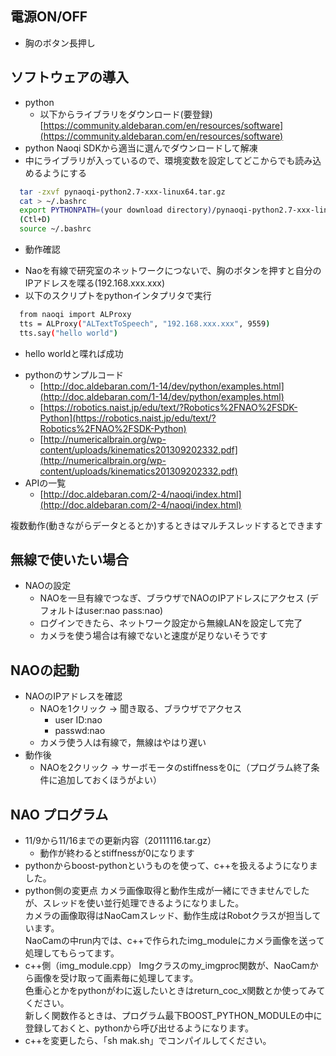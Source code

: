 電源ON/OFF
-------------

*   胸のボタン長押し



ソフトウェアの導入
--------------

*   python
    *   以下からライブラリをダウンロード(要登録) [https://community.aldebaran.com/en/resources/software](https://community.aldebaran.com/en/resources/software)
*   python Naoqi SDKから適当に選んでダウンロードして解凍
*   中にライブラリが入っているので、環境変数を設定してどこからでも読み込めるようにする
```sh
  tar -zxvf pynaoqi-python2.7-xxx-linux64.tar.gz
  cat > ~/.bashrc
  export PYTHONPATH=(your download directory)/pynaoqi-python2.7-xxx-linux64/:$PYTHONPATH
  (Ctl+D)
  source ~/.bashrc
```
*   動作確認
  - Naoを有線で研究室のネットワークにつないで、胸のボタンを押すと自分のIPアドレスを喋る(192.168.xxx.xxx)
  - 以下のスクリプトをpythonインタプリタで実行
```sh
  from naoqi import ALProxy
  tts = ALProxy("ALTextToSpeech", "192.168.xxx.xxx", 9559)
  tts.say("hello world")
```
  - hello worldと喋れば成功
*   pythonのサンプルコード
    *   [http://doc.aldebaran.com/1-14/dev/python/examples.html](http://doc.aldebaran.com/1-14/dev/python/examples.html)
    *   [https://robotics.naist.jp/edu/text/?Robotics%2FNAO%2FSDK-Python](https://robotics.naist.jp/edu/text/?Robotics%2FNAO%2FSDK-Python)
    *   [http://numericalbrain.org/wp-content/uploads/kinematics201309202332.pdf](http://numericalbrain.org/wp-content/uploads/kinematics201309202332.pdf)
*   APIの一覧
    *   [http://doc.aldebaran.com/2-4/naoqi/index.html](http://doc.aldebaran.com/2-4/naoqi/index.html)

複数動作(動きながらデータとるとか)するときはマルチスレッドするとできます



無線で使いたい場合
--------------

*   NAOの設定
    *   NAOを一旦有線でつなぎ、ブラウザでNAOのIPアドレスにアクセス (デフォルトはuser:nao pass:nao)
    *   ログインできたら、ネットワーク設定から無線LANを設定して完了
    *   カメラを使う場合は有線でないと速度が足りないそうです



NAOの起動
-----------

*   NAOのIPアドレスを確認
    *   NAOを1クリック -> 聞き取る、ブラウザでアクセス
        *   user ID:nao
        *   passwd:nao
    *   カメラ使う人は有線で，無線はやはり遅い
*   動作後
    *   NAOを2クリック -> サーボモータのstiffnessを0に（プログラム終了条件に追加しておくほうがよい）



NAO プログラム
--------------

*   11/9から11/16までの更新内容（20111116.tar.gz）
    *   動作が終わるとstiffnessが0になります
*   pythonからboost-pythonというものを使って、c++を扱えるようになりました。
*   python側の変更点 カメラ画像取得と動作生成が一緒にできませんでしたが、スレッドを使い並行処理できるようになりました。  
    カメラの画像取得はNaoCamスレッド、動作生成はRobotクラスが担当しています。  
    NaoCamの中run内では、c++で作られたimg_moduleにカメラ画像を送って処理してもらってます。
*   c++側（img_module.cpp） Imgクラスのmy_imgproc関数が、NaoCamから画像を受け取って画素毎に処理してます。  
    色重心とかをpythonがわに返したいときはreturn_coc_x関数とか使ってみてください。  
    新しく関数作るときは、プログラム最下BOOST_PYTHON_MODULEの中に登録しておくと、pythonから呼び出せるようになります。
*   c++を変更したら、「sh mak.sh」でコンパイルしてください。
